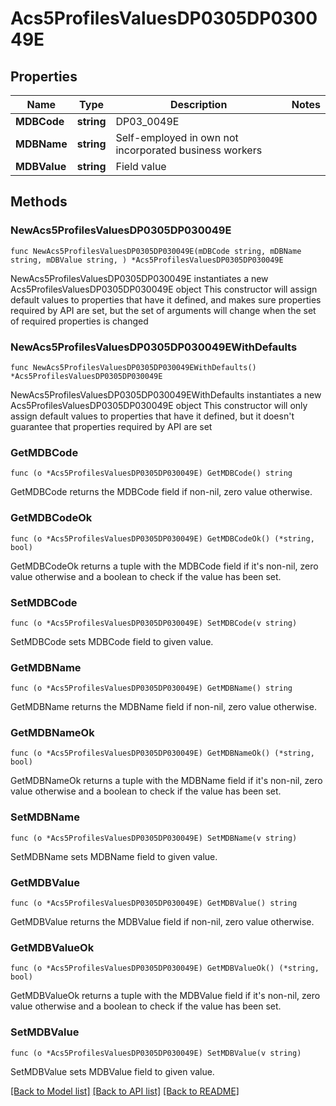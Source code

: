 # Acs5ProfilesValuesDP0305DP030049E

## Properties

Name | Type | Description | Notes
------------ | ------------- | ------------- | -------------
**MDBCode** | **string** | DP03_0049E | 
**MDBName** | **string** | Self-employed in own not incorporated business workers | 
**MDBValue** | **string** | Field value | 

## Methods

### NewAcs5ProfilesValuesDP0305DP030049E

`func NewAcs5ProfilesValuesDP0305DP030049E(mDBCode string, mDBName string, mDBValue string, ) *Acs5ProfilesValuesDP0305DP030049E`

NewAcs5ProfilesValuesDP0305DP030049E instantiates a new Acs5ProfilesValuesDP0305DP030049E object
This constructor will assign default values to properties that have it defined,
and makes sure properties required by API are set, but the set of arguments
will change when the set of required properties is changed

### NewAcs5ProfilesValuesDP0305DP030049EWithDefaults

`func NewAcs5ProfilesValuesDP0305DP030049EWithDefaults() *Acs5ProfilesValuesDP0305DP030049E`

NewAcs5ProfilesValuesDP0305DP030049EWithDefaults instantiates a new Acs5ProfilesValuesDP0305DP030049E object
This constructor will only assign default values to properties that have it defined,
but it doesn't guarantee that properties required by API are set

### GetMDBCode

`func (o *Acs5ProfilesValuesDP0305DP030049E) GetMDBCode() string`

GetMDBCode returns the MDBCode field if non-nil, zero value otherwise.

### GetMDBCodeOk

`func (o *Acs5ProfilesValuesDP0305DP030049E) GetMDBCodeOk() (*string, bool)`

GetMDBCodeOk returns a tuple with the MDBCode field if it's non-nil, zero value otherwise
and a boolean to check if the value has been set.

### SetMDBCode

`func (o *Acs5ProfilesValuesDP0305DP030049E) SetMDBCode(v string)`

SetMDBCode sets MDBCode field to given value.


### GetMDBName

`func (o *Acs5ProfilesValuesDP0305DP030049E) GetMDBName() string`

GetMDBName returns the MDBName field if non-nil, zero value otherwise.

### GetMDBNameOk

`func (o *Acs5ProfilesValuesDP0305DP030049E) GetMDBNameOk() (*string, bool)`

GetMDBNameOk returns a tuple with the MDBName field if it's non-nil, zero value otherwise
and a boolean to check if the value has been set.

### SetMDBName

`func (o *Acs5ProfilesValuesDP0305DP030049E) SetMDBName(v string)`

SetMDBName sets MDBName field to given value.


### GetMDBValue

`func (o *Acs5ProfilesValuesDP0305DP030049E) GetMDBValue() string`

GetMDBValue returns the MDBValue field if non-nil, zero value otherwise.

### GetMDBValueOk

`func (o *Acs5ProfilesValuesDP0305DP030049E) GetMDBValueOk() (*string, bool)`

GetMDBValueOk returns a tuple with the MDBValue field if it's non-nil, zero value otherwise
and a boolean to check if the value has been set.

### SetMDBValue

`func (o *Acs5ProfilesValuesDP0305DP030049E) SetMDBValue(v string)`

SetMDBValue sets MDBValue field to given value.



[[Back to Model list]](../README.md#documentation-for-models) [[Back to API list]](../README.md#documentation-for-api-endpoints) [[Back to README]](../README.md)


